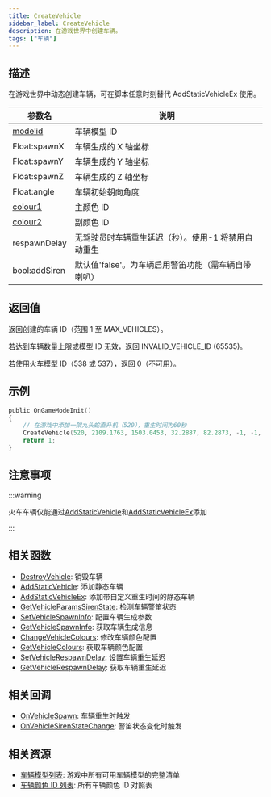 ```yaml
---
title: CreateVehicle
sidebar_label: CreateVehicle
description: 在游戏世界中创建车辆。
tags: ["车辆"]
---
```


## 描述

在游戏世界中动态创建车辆，可在脚本任意时刻替代 AddStaticVehicleEx 使用。

| 参数名                                 | 说明                                                |
| -------------------------------------- | --------------------------------------------------- |
| [modelid](../resources/vehicleid)      | 车辆模型 ID                                         |
| Float:spawnX                           | 车辆生成的 X 轴坐标                                 |
| Float:spawnY                           | 车辆生成的 Y 轴坐标                                 |
| Float:spawnZ                           | 车辆生成的 Z 轴坐标                                 |
| Float:angle                            | 车辆初始朝向角度                                    |
| [colour1](../resources/vehiclecolorid) | 主颜色 ID                                           |
| [colour2](../resources/vehiclecolorid) | 副颜色 ID                                           |
| respawnDelay                           | 无驾驶员时车辆重生延迟（秒）。使用-1 将禁用自动重生 |
| bool:addSiren                          | 默认值'false'。为车辆启用警笛功能（需车辆自带喇叭） |

## 返回值

返回创建的车辆 ID（范围 1 至 MAX_VEHICLES）。

若达到车辆数量上限或模型 ID 无效，返回 INVALID_VEHICLE_ID (65535)。

若使用火车模型 ID（538 或 537），返回 0（不可用）。

## 示例

```c
public OnGameModeInit()
{
    // 在游戏中添加一架九头蛇直升机（520），重生时间为60秒
    CreateVehicle(520, 2109.1763, 1503.0453, 32.2887, 82.2873, -1, -1, 60);
    return 1;
}
```

## 注意事项

:::warning

火车车辆仅能通过[AddStaticVehicle](AddStaticVehicle)和[AddStaticVehicleEx](AddStaticVehicleEx)添加

:::

## 相关函数

- [DestroyVehicle](DestroyVehicle): 销毁车辆
- [AddStaticVehicle](AddStaticVehicle): 添加静态车辆
- [AddStaticVehicleEx](AddStaticVehicleEx): 添加带自定义重生时间的静态车辆
- [GetVehicleParamsSirenState](GetVehicleParamsSirenState): 检测车辆警笛状态
- [SetVehicleSpawnInfo](SetVehicleSpawnInfo): 配置车辆生成参数
- [GetVehicleSpawnInfo](GetVehicleSpawnInfo): 获取车辆生成信息
- [ChangeVehicleColours](ChangeVehicleColours): 修改车辆颜色配置
- [GetVehicleColours](GetVehicleColours): 获取车辆颜色配置
- [SetVehicleRespawnDelay](SetVehicleRespawnDelay): 设置车辆重生延迟
- [GetVehicleRespawnDelay](GetVehicleRespawnDelay): 获取车辆重生延迟

## 相关回调

- [OnVehicleSpawn](../callbacks/OnVehicleSpawn): 车辆重生时触发
- [OnVehicleSirenStateChange](../callbacks/OnVehicleSirenStateChange): 警笛状态变化时触发

## 相关资源

- [车辆模型列表](../resources/vehicleid): 游戏中所有可用车辆模型的完整清单
- [车辆颜色 ID 列表](../resources/vehiclecolorid): 所有车辆颜色 ID 对照表

